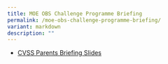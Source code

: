 ```yaml
---
title: MOE OBS Challenge Programme Briefing
permalink: /moe-obs-challenge-programme-briefing/
variant: markdown
description: ""
---
```

<ul data-tight="true" class="tight">
<li>
<p><a href="/files/Homepage/Parents_Briefing_Slides__2025_MOC___CVSS_.pdf" rel="noopener nofollow" target="_blank">CVSS Parents Briefing Slides</a>
</p>
</li>
</ul>
<p></p>